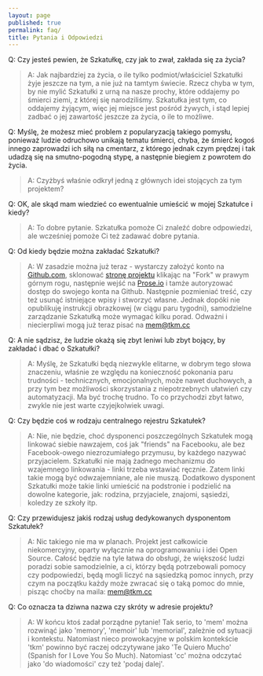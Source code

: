 ```yaml
---
layout: page
published: true
permalink: faq/
title: Pytania i Odpowiedzi
---
```


Q: Czy jesteś pewien, że Szkatułkę, czy jak to zwał, zakłada się za życia?

> A: Jak najbardziej za życia, o ile tylko podmiot/właściciel Szkatułki żyje jeszcze na tym, a nie już na tamtym świecie. Rzecz chyba w tym, by nie mylić Szkatułki z urną na nasze prochy, które oddajemy po śmierci ziemi, z której się narodziliśmy. Szkatułka jest tym, co oddajemy żyjącym, więc jej miejsce jest pośród żywych, i stąd lepiej zadbać o jej zawartość jeszcze za życia, o ile to możliwe.

Q: Myślę, że możesz mieć problem z popularyzacją takiego pomysłu, ponieważ ludzie odruchowo unikają tematu śmierci, chyba, że śmierć kogoś innego zaprowadzi ich siłą na cmentarz, z którego jednak czym prędzej i tak udadzą się na smutno-pogodną stypę, a następnie biegiem z powrotem do życia.

> A: Czyżbyś właśnie odkrył jedną z głównych idei stojących za tym projektem?

Q: OK, ale skąd mam wiedzieć co ewentualnie umieścić w mojej Szkatułce i kiedy?

> A: To dobre pytanie. Szkatułka pomoże Ci znaleźć dobre odpowiedzi, ale wcześniej pomoże Ci też zadawać dobre pytania.

Q: Od kiedy będzie można zakładać Szkatułki?

> A: W zasadzie można już teraz - wystarczy założyć konto na [Github.com](https://github.com), sklonować [stronę projektu](https://github.com/memtkmcc/starter) klikając na "Fork" w prawym górnym rogu, następnie wejść na [Prose.io](http://prose.io) i tamże autoryzować dostęp do swojego konta na Github. Następnie pozmieniać treść, czy też usunąć istniejące wpisy i stworzyć własne. Jednak dopóki nie opublikuję instrukcji obrazkowej (w ciągu paru tygodni), samodzielne zarządzanie Szkatułką może wymagać kilku porad. Odważni i niecierpliwi mogą już teraz pisać na [mem@tkm.cc](mailto:mem@tkm.cc)

Q: A nie sądzisz, że ludzie okażą się zbyt leniwi lub zbyt bojący, by zakładać i dbać o Szkatułki?

> A: Myślę, że Szkatułki będą niezwykle elitarne, w dobrym tego słowa znaczeniu, właśnie ze względu na konieczność pokonania paru trudności - technicznych, emocjonalnych, może nawet duchowych, a przy tym bez możliwości skorzystania z niepotrzebnych ułatwień czy automatyzacji. Ma być trochę trudno. To co przychodzi zbyt łatwo, zwykle nie jest warte czyjejkolwiek uwagi.

Q: Czy będzie coś w rodzaju centralnego rejestru Szkatułek?

> A: Nie, nie będzie, choć dysponenci poszczególnych Szkatułek mogą linkować siebie nawzajem, coś jak "friends" na Facebooku, ale bez Facebook-owego niezrozumiałego przymusu, by każdego nazywać przyjacielem. Szkatułki nie mają żadnego mechanizmu do wzajemnego linkowania - linki trzeba wstawiać ręcznie. Zatem linki takie mogą być odwzajemniane, ale nie muszą. Dodatkowo dysponent Szkatułki może takie linki umieścić na podstronie i podzielić na dowolne kategorie, jak: rodzina, przyjaciele, znajomi, sąsiedzi, koledzy ze szkoły itp.

Q: Czy przewidujesz jakiś rodzaj usług dedykowanych dysponentom Szkatułek?

> A: Nic takiego nie ma w planach. Projekt jest całkowicie niekomercyjny, oparty wyłącznie na oprogramowaniu i idei Open Source. Całość będzie na tyle łatwa do obsługi, że większość ludzi poradzi sobie samodzielnie, a ci, którzy będą potrzebowali pomocy czy podpowiedzi, będą mogli liczyć na sąsiedzką pomoc innych, przy czym na początku każdy może zwracać się o taką pomoc do mnie, pisząc choćby na maila: [mem@tkm.cc](mailto:mem@tkm.cc)

Q: Co oznacza ta dziwna nazwa czy skróty w adresie projektu?

> A: W końcu ktoś zadał porządne pytanie! Tak serio, to 'mem' można rozwinąć jako 'memory', 'memoir' lub 'memorial', zależnie od sytuacji i kontekstu. Natomiast nieco prowokacyjne w polskim kontekście 'tkm' powinno być raczej odczytywane jako 'Te Quiero Mucho' (Spanish for I Love You So Much). Natomiast 'cc' można odczytać jako 'do wiadomości' czy też 'podaj dalej'.

